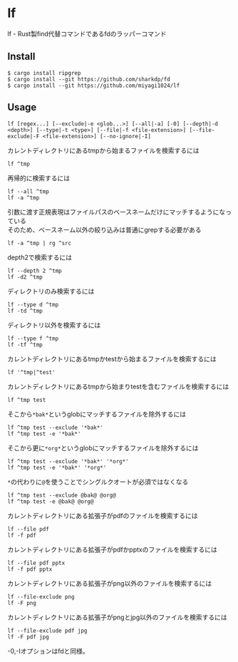 # lf

lf - Rust製find代替コマンドであるfdのラッパーコマンド

## Install

```
$ cargo install ripgrep
$ cargo install --git https://github.com/sharkdp/fd
$ cargo install --git https://github.com/miyagi1024/lf
```

## Usage

```
lf [regex...] [--exclude|-e <glob...>] [--all|-a] [-0] [--depth|-d <depth>] [--type|-t <type>] [--file|-f <file-extension>] [--file-exclude|-F <file-extension>] [--no-ignore|-I]
```

カレントディレクトリにあるtmpから始まるファイルを検索するには

```
lf ^tmp
```

再帰的に検索するには

```
lf --all ^tmp
lf -a ^tmp
```

引数に渡す正規表現はファイルパスのベースネームだけにマッチするようになっている  
そのため、ベースネーム以外の絞り込みは普通にgrepする必要がある

```
lf -a ^tmp | rg ^src
```

depth2で検索するには

```
lf --depth 2 ^tmp
lf -d2 ^tmp
```

ディレクトリのみ検索するには

```
lf --type d ^tmp
lf -td ^tmp
```

ディレクトリ以外を検索するには

```
lf --type f ^tmp
lf -tf ^tmp
```

カレントディレクトリにあるtmpかtestから始まるファイルを検索するには

```
lf '^tmp|^test'
```

カレントディレクトリにあるtmpから始まりtestを含むファイルを検索するには

```
lf ^tmp test
```

そこから`*bak*`というglobにマッチするファイルを除外するには

```
lf ^tmp test --exclude '*bak*'
lf ^tmp test -e '*bak*'
```

そこから更に`*org*`というglobにマッチするファイルを除外するには

```
lf ^tmp test --exclude '*bak*' '*org*'
lf ^tmp test -e '*bak*' '*org*'
```

`*`の代わりに`@`を使うことでシングルクオートが必須ではなくなる

```
lf ^tmp test --exclude @bak@ @org@
lf ^tmp test -e @bak@ @org@
```

カレントディレクトリにある拡張子がpdfのファイルを検索するには

```
lf --file pdf
lf -f pdf
```

カレントディレクトリにある拡張子がpdfかpptxのファイルを検索するには

```
lf --file pdf pptx
lf -f pdf pptx
```

カレントディレクトリにある拡張子がpng以外のファイルを検索するには

```
lf --file-exclude png
lf -F png
```

カレントディレクトリにある拡張子がpngとjpg以外のファイルを検索するには

```
lf --file-exclude pdf jpg
lf -F pdf jpg
```

-0,-Iオプションはfdと同様。
